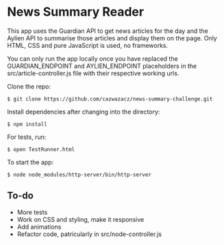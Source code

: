 # News Summary Reader

This app uses the Guardian API to get news articles for the day and the Aylien API to summarise those articles and display them on the page. Only HTML, CSS and pure JavaScript is used, no frameworks.

You can only run the app locally once you have replaced the GUARDIAN_ENDPOINT and AYLIEN_ENDPOINT placeholders in the src/article-controller.js file with their respective working urls.

Clone the repo:
```
$ git clone https://github.com/cazwazacz/news-summary-challenge.git
```

Install dependencies after changing into the directory:

```
$ npm install
```

For tests, run:
```
$ open TestRunner.html
```

To start the app:
```
$ node node_modules/http-server/bin/http-server
```

To-do
---
- More tests
- Work on CSS and styling, make it responsive
- Add animations
- Refactor code, patricularly in src/node-controller.js
